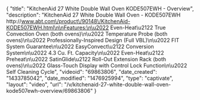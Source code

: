 {
    "title": "KitchenAid 27 White Double Wall Oven KODE507EWH - Overview",
    "description": "KitchenAid 27  White Double Wall Oven - KODE507EWH http:\/\/www.abt.com\/product\/90148\/KitchenAid-KODE507EWH.html\n\nFeatures:\n\u2022 Even-Heat\u2122 True Convection Oven (both ovens)\n\u2022 Temperature Probe (both ovens)\n\u2022 Professionally-Inspired Design (Full VBL)\n\u2022 FIT System Guarantee\n\u2022 EasyConvect\u2122 Conversion System\n\u2022 4.3 Cu. Ft. Capacity\n\u2022 Even-Heat\u2122 Preheat\n\u2022 SatinGlide\u2122 Roll-Out Extension Rack (both ovens)\n\u2022 Glass-Touch Display with Control Lock Function\n\u2022 Self Cleaning Cycle",
    "videoid": "69863806",
    "date_created": "1433785042",
    "date_modified": "1476925994",
    "type": "captivate",
    "layout": "video",
    "url": "\/v\/kitchenaid-27-white-double-wall-oven-kode507ewh-overview\/69863806"
}